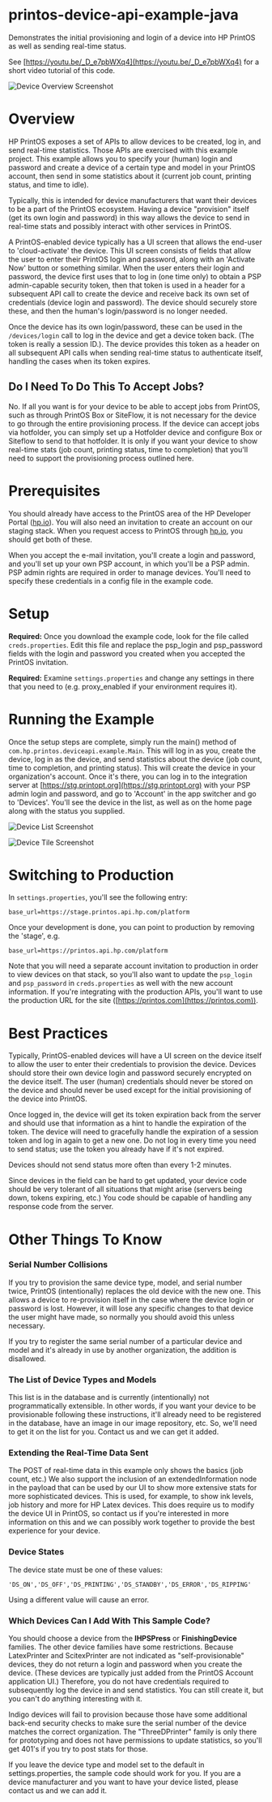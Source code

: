 # printos-device-api-example-java
Demonstrates the initial provisioning and login of a device into HP PrintOS as well as sending real-time status.

See [https://youtu.be/_D_e7pbWXq4](https://youtu.be/_D_e7pbWXq4) for a short video tutorial of this code.

![Device Overview Screenshot](https://raw.githubusercontent.com/hpinc/printos-device-api-example-java/master/etc/images/device_overview.png)

# Overview
HP PrintOS exposes a set of APIs to allow devices to be created, log in, and send real-time statistics.  Those
APIs are exercised with this example project.  This example allows you to specify your (human) login and password
and create a device of a certain type and model in your PrintOS account, then send in some statistics about it
(current job count, printing status, and time to idle).

Typically, this is intended for device manufacturers that want their devices to be a part of the PrintOS ecosystem.
Having a device "provision" itself (get its own login and password) in this way allows the device to send in real-time
stats and possibly interact with other services in PrintOS.

A PrintOS-enabled device typically has a UI screen that allows the end-user to 'cloud-activate' the device.  This UI screen
consists of fields that allow the user to enter their PrintOS login and password, along with an 'Activate Now' button or something
similar.  When the user enters their login and password, the device first uses that to log in (one time only) to obtain
a PSP admin-capable security token, then that token is used in a header for a subsequent API call to create the device and 
receive back its own set of credentials (device login and password).  The device should securely store these, and then
the human's login/password is no longer needed.

Once the device has its own login/password, these can be used in the `/devices/login` call to log in the device and 
get a device token back.  (The token is really a session ID.).  The device provides this token as a header on all subsequent
API calls when sending real-time status to authenticate itself, handling the cases when its token expires.

## Do I Need To Do This To Accept Jobs?
No.  If all you want is for your device to be able to accept jobs from PrintOS, such as through PrintOS Box or SiteFlow,
it is not necessary for the device to go through the entire provisioning process.  If the device can accept jobs via
hotfolder, you can simply set up a Hotfolder device and configure Box or Siteflow to send to that hotfolder.  It is 
only if you want your device to show real-time stats (job count, printing status, time to completion) that you'll
need to support the provisioning process outlined here.

# Prerequisites
You should already have access to the PrintOS area of the HP Developer Portal ([hp.io](http://hp.io)).  You will also need an
invitation to create an account on our staging stack.  When you request access to PrintOS through [hp.io](http://hp.io), you
should get both of these.

When you accept the e-mail invitation, you'll create a login and password, and you'll set up your own PSP account,
in which you'll be a PSP admin.  PSP admin rights are required in order to manage devices.  You'll need to specify 
these credentials in a config file in the example code.

# Setup
**Required:** Once you download the example code, look for the file called `creds.properties`.  Edit this file and replace the
psp_login and psp_password fields with the login and password you created when you accepted the PrintOS invitation.

**Required:** Examine `settings.properties` and change any settings in there that you need to (e.g. proxy_enabled if
your environment requires it).  

# Running the Example
Once the setup steps are complete, simply run the main() method of `com.hp.printos.deviceapi.example.Main`.  This will
log in as you, create the device, log in as the device, and send statistics about the device (job count, time to
completion, and printing status).  This will create the device in your organization's account.  Once it's there, you
can log in to the integration server at  [https://stg.printopt.org](https://stg.printopt.org) with your PSP admin login 
and password, and go to 'Account'
in the app switcher and go to 'Devices'.  You'll see the device in the list, as well as on the home page along with
the status you supplied.

![Device List Screenshot](https://raw.githubusercontent.com/hpinc/printos-device-api-example-java/master/etc/images/device_list.png)

![Device Tile Screenshot](https://raw.githubusercontent.com/hpinc/printos-device-api-example-java/master/etc/images/device_tile.png)

# Switching to Production
In `settings.properties`, you'll see the following entry:

```
base_url=https://stage.printos.api.hp.com/platform
```

Once your development is done, you can point to production by removing the 'stage', e.g.

```
base_url=https://printos.api.hp.com/platform
```

Note that you will need a separate account invitation to production in order to view devices on that stack, so you'll
also want to update the `psp_login` and `psp_password` in `creds.properties` as well with the new account information.
If you're integrating with the production APIs, you'll want to use the production URL for the site
([https://printos.com](https://printos.com)).

# Best Practices
Typically, PrintOS-enabled devices will have a UI screen on the device itself to allow the user to enter their
credentials to provision the device.  Devices should store their own device login and password securely encrypted
on the device itself.  The user (human) credentials should never be stored on the device and should never be used
except for the initial provisioning of the device into PrintOS.

Once logged in, the device will get its token expiration back from the server and should use that information as a
hint to handle the expiration of the token.  The device will need to gracefully handle the expiration of a session
token and log in again to get a new one.  Do not log in every time you need to send status; use the token you already
have if it's not expired.

Devices should not send status more often than every 1-2 minutes.

Since devices in the field can be hard to get updated, your device code should be very tolerant of all situations
that might arise (servers being down, tokens expiring, etc.)  You code should be capable of handling any response
code from the server.

# Other Things To Know

### Serial Number Collisions
If you try to provision the same device type, model, and serial number twice,
PrintOS (intentionally) replaces the old device with the new one.  This allows a device to re-provision itself
in the case where the device login or password is lost.  However, it will lose any specific changes to that device
the user might have made, so normally you should avoid this unless necessary.

If you try to register the same serial number of a particular device and model and it's already in use by another
organization, the addition is disallowed.

### The List of Device Types and Models
This list is in the database and is currently (intentionally) not programmatically extensible.  In other words, if
you want your device to be provisionable following these instructions, it'll already need to be registered in the
database, have an image in our image repository, etc.  So, we'll need to get it on the list for you.  Contact us
and we can get it added.

### Extending the Real-Time Data Sent
The POST of real-time data in this example only shows the basics (job count, etc.)  We also support the inclusion
of an extendedInformation node in the payload that can be used by our UI to show more extensive stats for more
sophisticated devices.  This is used, for example, to show ink levels, job history and more for HP Latex devices.
This does require us to modify the device UI in PrintOS, so contact us if you're interested in more information
on this and we can possibly work together to provide the best experience for your device.

### Device States
The device state must be one of these values:

```
'DS_ON','DS_OFF','DS_PRINTING','DS_STANDBY','DS_ERROR','DS_RIPPING'
```

Using a different value will cause an error.

### Which Devices Can I Add With This Sample Code?
You should choose a device from the **IHPSPress** or **FinishingDevice** families.  The other device families have some restrictions.  Because LatexPrinter and ScitexPrinter are not indicated as "self-provisionable" devices, they do not return a login and password when you create the device.  (These devices are typically just added from the PrintOS Account application UI.)  Therefore, you do not have credentials required to subsequently log the device in and send statistics.  You can still create it, but you can't do anything interesting with it.

Indigo devices will fail to provision because those have some additional back-end security checks to make sure the serial number of the device matches the correct organization.  The "ThreeDPrinter" family is only there for prototyping and does not have permissions to update statistics, so you'll get 401's if you try to post stats for those.

If you leave the device type and model set to the default in settings.properties, the sample code should work for you.  If you are a device manufacturer and you want to have your device listed, please contact us and we can add it.
